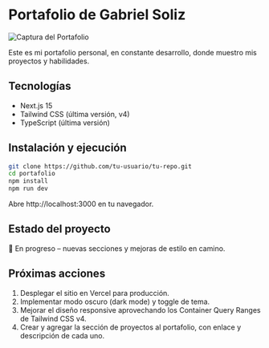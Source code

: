 # Portafolio de Gabriel Soliz

![Captura del Portafolio](TU_LINK_DE_IMAGEN_AQUÍ)

Este es mi portafolio personal, en constante desarrollo, donde muestro mis proyectos y habilidades.

## Tecnologías
- Next.js 15  
- Tailwind CSS (última versión, v4)  
- TypeScript (última versión)  

## Instalación y ejecución
```bash
git clone https://github.com/tu-usuario/tu-repo.git
cd portafolio
npm install
npm run dev
```

Abre http://localhost:3000 en tu navegador.

## Estado del proyecto
🚧 En progreso – nuevas secciones y mejoras de estilo en camino.  

## Próximas acciones
1. Desplegar el sitio en Vercel para producción.  
2. Implementar modo oscuro (dark mode) y toggle de tema.  
3. Mejorar el diseño responsive aprovechando los Container Query Ranges de Tailwind CSS v4.  
4. Crear y agregar la sección de proyectos al portafolio, con enlace y descripción de cada uno.